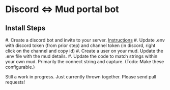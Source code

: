 # Discord <=> Mud portal bot

## Install Steps

#. Create a discord bot and invite to your server. [Instructions](https://discordpy.readthedocs.io/en/stable/discord.html)
#. Update .env with discord token (from prior step) and channel token (in discord, right click on the channel and copy id)
#. Create a user on your mud. Update the .env file with the mud details.
#. Update the code to match strings within your own mud.  Primarily the connect string and capture.
(Todo: Make these configurable.)

Still a work in progress.  Just currently thrown together.  Please send pull requests!